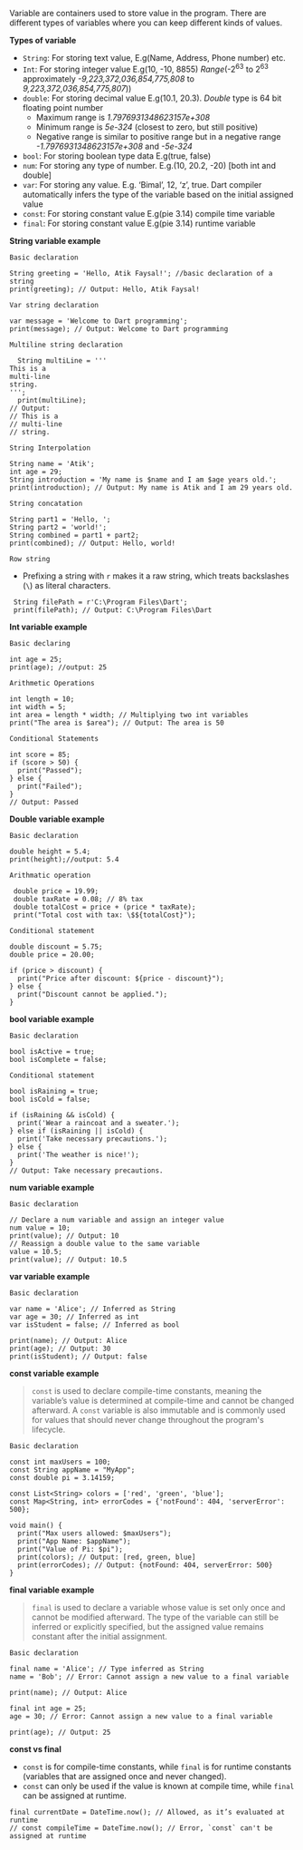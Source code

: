 Variable are containers used to store value in the program. There are different types of variables where you can keep different kinds of values.

**Types of variable**
- `String`: For storing text value, E.g(Name, Address, Phone number) etc.
- `Int`: For storing integer value E.g(10, -10, 8855) *Range*(-2<sup>63</sup> to 2<sup>63</sup> approximately *-9,223,372,036,854,775,808* to *9,223,372,036,854,775,807*))
- `double`: For storing decimal value E.g(10.1, 20.3). *Double* type is 64 bit floating point number 
	- Maximum range is *1.7976931348623157e+308*
	- Minimum range is *5e-324* (closest to zero, but still positive)
	- Negative range is similar to positive range but in a negative range *-1.7976931348623157e+308*  and *-5e-324*
- `bool`: For storing boolean type data E.g(true, false)
- `num`: For storing any type of number. E.g.(10, 20.2, -20) [both int and double]
- `var`: For storing any value. E.g. ‘Bimal’, 12, ‘z’, true. Dart compiler automatically infers the type of the variable based on the initial assigned value
- `const`: For storing constant value E.g(pie 3.14) compile time variable 
- `final`: For storing constant value E.g(pie 3.14) runtime variable

**String variable example**

`Basic declaration`
```
String greeting = 'Hello, Atik Faysal!'; //basic declaration of a string 
print(greeting); // Output: Hello, Atik Faysal!
```

`Var string declaration`
```
var message = 'Welcome to Dart programming';
print(message); // Output: Welcome to Dart programming
```

`Multiline string declaration`
```
  String multiLine = '''
This is a
multi-line
string.
''';
  print(multiLine);
// Output:
// This is a
// multi-line
// string.
```

`String Interpolation`
```
String name = 'Atik';
int age = 29;
String introduction = 'My name is $name and I am $age years old.';
print(introduction); // Output: My name is Atik and I am 29 years old.
```

`String concatation`
```
String part1 = 'Hello, ';
String part2 = 'world!';
String combined = part1 + part2;
print(combined); // Output: Hello, world!
```

`Row string`
- Prefixing a string with `r` makes it a raw string, which treats backslashes (`\`) as literal characters.
```
 String filePath = r'C:\Program Files\Dart';
 print(filePath); // Output: C:\Program Files\Dart
```

**Int variable example**

`Basic declaring`
```
int age = 25;
print(age); //output: 25
```

`Arithmetic Operations`
```
int length = 10;
int width = 5;
int area = length * width; // Multiplying two int variables
print("The area is $area"); // Output: The area is 50
```

`Conditional Statements`
```
int score = 85;
if (score > 50) {
  print("Passed");
} else {
  print("Failed");
}
// Output: Passed
```

**Double variable example**

`Basic declaration`
```
double height = 5.4;
print(height);//output: 5.4
```

`Arithmatic operation`
```
 double price = 19.99;
 double taxRate = 0.08; // 8% tax
 double totalCost = price + (price * taxRate);
 print("Total cost with tax: \$${totalCost}");
```

`Conditional statement`
```
double discount = 5.75;
double price = 20.00;

if (price > discount) {
  print("Price after discount: ${price - discount}");
} else {
  print("Discount cannot be applied.");
}
```

**bool variable example**

`Basic declaration`
```
bool isActive = true;
bool isComplete = false;
```

`Conditional statement`
```
bool isRaining = true;
bool isCold = false;

if (isRaining && isCold) {
  print('Wear a raincoat and a sweater.');
} else if (isRaining || isCold) {
  print('Take necessary precautions.');
} else {
  print('The weather is nice!');
}
// Output: Take necessary precautions.
```

**num variable example**

`Basic declaration`
```
// Declare a num variable and assign an integer value
num value = 10; 
print(value); // Output: 10 
// Reassign a double value to the same variable 
value = 10.5; 
print(value); // Output: 10.5
```

**var variable example**

`Basic declaration`
```
var name = 'Alice'; // Inferred as String 
var age = 30; // Inferred as int 
var isStudent = false; // Inferred as bool 

print(name); // Output: Alice 
print(age); // Output: 30 
print(isStudent); // Output: false
```

**const variable example**
>`const` is used to declare compile-time constants, meaning the variable’s value is determined at compile-time and cannot be changed afterward. A `const` variable is also immutable and is commonly used for values that should never change throughout the program's lifecycle.

`Basic declaration`
```
const int maxUsers = 100;
const String appName = "MyApp";
const double pi = 3.14159;

const List<String> colors = ['red', 'green', 'blue']; 
const Map<String, int> errorCodes = {'notFound': 404, 'serverError': 500}; 

void main() {
  print("Max users allowed: $maxUsers");
  print("App Name: $appName");
  print("Value of Pi: $pi");
  print(colors); // Output: [red, green, blue] 
  print(errorCodes); // Output: {notFound: 404, serverError: 500}
}
```

**final variable example**
>`final` is used to declare a variable whose value is set only once and cannot be modified afterward. The type of the variable can still be inferred or explicitly specified, but the assigned value remains constant after the initial assignment.

`Basic declaration`
```
final name = 'Alice'; // Type inferred as String
name = 'Bob'; // Error: Cannot assign a new value to a final variable

print(name); // Output: Alice

final int age = 25;
age = 30; // Error: Cannot assign a new value to a final variable

print(age); // Output: 25
```

**const vs final**
- `const` is for compile-time constants, while `final` is for runtime constants (variables that are assigned once and never changed).
- `const` can only be used if the value is known at compile time, while `final` can be assigned at runtime.
```
final currentDate = DateTime.now(); // Allowed, as it’s evaluated at runtime
// const compileTime = DateTime.now(); // Error, `const` can't be assigned at runtime
```
